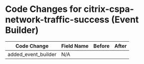# Code Changes for citrix-cspa-network-traffic-success (Event Builder)

| Code Change | Field Name | Before | After |
|-------------|------------|--------|-------|
| added_event_builder | N/A |  |  |